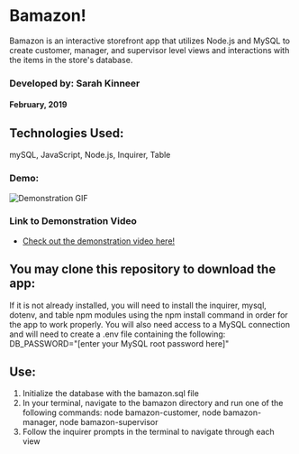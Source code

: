 # Bamazon!
Bamazon is an interactive storefront app that utilizes Node.js and MySQL to create customer, manager, and supervisor level views and interactions with the items in the store's database.

### Developed by: Sarah Kinneer
#### February, 2019

## Technologies Used:
mySQL, JavaScript, Node.js, Inquirer, Table

### Demo:
![Demonstration GIF](./)

### Link to Demonstration Video
- [Check out the demonstration video here!](https://drive.google.com/file/d/19iTQOkkfAoxg3gHNc22y4XEzUa0raZlF/view)

## You may clone this repository to download the app:
If it is not already installed, you will need to install the inquirer, mysql, dotenv, and table npm modules using the npm install command in order for the app to work properly.  You will also need access to a MySQL connection and will need to create a .env file containing the following:
DB_PASSWORD="[enter your MySQL root password here]"

## Use:
1. Initialize the database with the bamazon.sql file
2. In your terminal, navigate to the bamazon directory and run one of the following commands: node bamazon-customer, node bamazon-manager, node bamazon-supervisor
3. Follow the inquirer prompts in the terminal to navigate through each view
